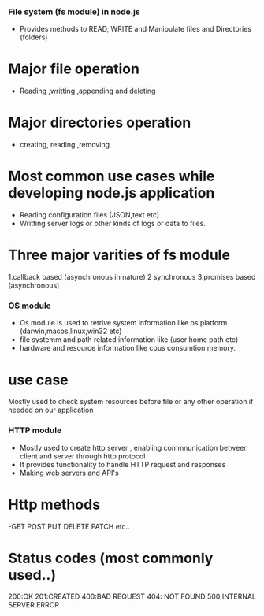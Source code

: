 ### File system (fs module) in node.js

- Provides methods to READ, WRITE and Manipulate files and Directories (folders)

# Major file operation

- Reading ,writting ,appending and deleting

# Major directories operation

- creating, reading ,removing

# Most common use cases while developing node.js application

- Reading configuration files (JSON,text etc)
- Writting server logs or other kinds of logs or data to files.

# Three major varities of fs module

1.callback based (asynchronous in nature)
2 synchronous
3.promises based (asynchronous)

### OS module

- Os module is used to retrive system information like os platform (darwin,macos,linux,win32 etc)
- file systemm and path related information like (user home path etc)
- hardware and resource information like cpus consumtion memory.

# use case

Mostly used to check system resources before file or any other operation if needed on our application

### HTTP module

- Mostly used to create http server , enabling commnunication between client and server through http protocol
- It provides functionality to handle HTTP request and responses
- Making web servers and API's

# Http methods

-GET POST PUT DELETE PATCH etc..

# Status codes (most commonly used..)

200:OK
201:CREATED
400:BAD REQUEST
404: NOT FOUND
500:INTERNAL SERVER ERROR
